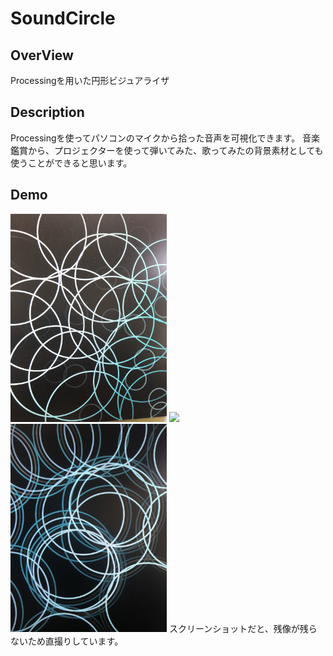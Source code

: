 # SoundCircle


## OverView
Processingを用いた円形ビジュアライザ

## Description
Processingを使ってパソコンのマイクから拾った音声を可視化できます。
音楽鑑賞から、プロジェクターを使って弾いてみた、歌ってみたの背景素材としても使うことができると思います。

## Demo
<img src = "./pic1.JPG" width=250>
<img src = "./pic2.JPG" width=250>
<img src = "./pic3.JPG" width=250>
スクリーンショットだと、残像が残らないため直撮りしています。
